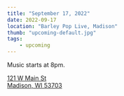 ```yaml
---
title: "September 17, 2022"
date: 2022-09-17
location: "Barley Pop Live, Madison"
thumb: "upcoming-default.jpg"
tags: 
    - upcoming
---
```

Music starts at 8pm.

<a href="https://www.google.com/maps?q=121+W+Main+St,+Madison,+WI+53703">121 W Main St<br />
Madison, WI 53703</a>
